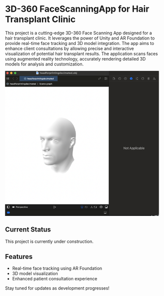 # 3D-360 FaceScanningApp for Hair Transplant Clinic

This project is a cutting-edge 3D-360 Face Scanning App designed for a hair transplant clinic. It leverages the power of Unity and AR Foundation to provide real-time face tracking and 3D model integration. The app aims to enhance client consultations by allowing precise and interactive visualization of potential hair transplant results. The application scans faces using augmented reality technology, accurately rendering detailed 3D models for analysis and customization.

![Head for Printing Decimated](headforprintingdecimated.png)

## Current Status
This project is currently under construction.

## Features
- Real-time face tracking using AR Foundation
- 3D model visualization
- Enhanced patient consultation experience

Stay tuned for updates as development progresses!
